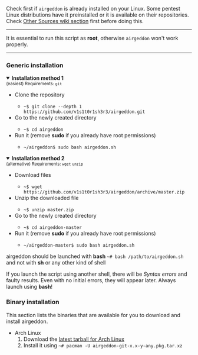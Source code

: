 Check first if `airgeddon` is already installed on your Linux. Some pentest Linux distributions have it preinstalled or it is available on their repositories. Check [Other Sources wiki section] first before doing this.

***

It is essential to run this script as **root**, otherwise `airgeddon` won't work properly.

***

### Generic installation

<details open>
	<summary><strong>Installation method 1</strong></summary>
	<sub>(easiest) Requirements: <code>git</code></sub>
	<ul>
		<li>Clone the repository</li>
		<ul>
			<li><code>~$ git clone --depth 1 https://github.com/v1s1t0r1sh3r3/airgeddon.git</code></li>
		</ul>
		<li>Go to the newly created directory</li>
		<ul>
			<li><code>~$ cd airgeddon</code></li>
		</ul>
		<li>Run it (remove <strong>sudo</strong> if you already have root permissions)</li>
		<ul>
			<li><code>~/airgeddon$ sudo bash airgeddon.sh</code></li>
		</ul>
	</ul>
</details>
<details open>
	<summary><strong>Installation method 2</strong></summary>
	<sub>(alternative) Requirements: <code>wget</code> <code>unzip</code></sub>
	<ul>
		<li>Download files</li>
		<ul>
			<li><code>~$ wget https://github.com/v1s1t0r1sh3r3/airgeddon/archive/master.zip</code></li>
		</ul>
		<li>Unzip the downloaded file</li>
		<ul>
			<li><code>~$ unzip master.zip</code></li>
		</ul>
		<li>Go to the newly created directory</li>
		<ul>
			<li><code>~$ cd airgeddon-master</code></li>
		</ul>
		<li>Run it (remove <strong>sudo</strong> if you already have root permissions)</li>
		<ul>
			<li><code>~/airgeddon-master$ sudo bash airgeddon.sh</code></li>
		</ul>
	</ul>
</details>

airgeddon should be launched with **bash** `~# bash /path/to/airgeddon.sh` and not with **sh** or any other kind of shell


If you launch the script using another shell, there will be *Syntax errors* and faulty results.
Even with no initial errors, they will appear later. Always launch using **bash**!

### Binary installation

This section lists the binaries that are available for you to download and install airgeddon.

- Arch Linux
  1. Download the [latest tarball for Arch Linux]
  2. Install it using `~# pacman -U airgeddon-git-x.x-y-any.pkg.tar.xz`

[latest tarball for Arch Linux]: https://github.com/v1s1t0r1sh3r3/airgeddon/tree/master/binaries/arch
[Other Sources wiki section]: https://github.com/v1s1t0r1sh3r3/airgeddon/wiki/Other%20Sources